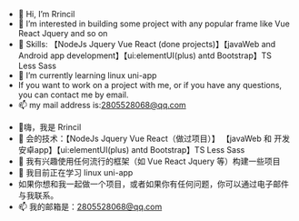 - 👋 Hi, I’m Rrincil
- 👀 I’m interested in building some project with any popular frame like Vue React Jquery and so on
- 🌱 Skills: 【NodeJs Jquery Vue React (done projects)】【javaWeb and Android app development】【ui:elementUI(plus) antd Bootstrap】TS Less Sass
- 🌱 I’m currently learning linux uni-app
- If you want to work on a project with me, or if you have any questions, you can contact me by email.
- 📫 my mail address is:2805528068@qq.com
<!---
Rrincil/Rrincil is a ✨ special ✨ repository because its `README.md` (this file) appears on your GitHub profile.
You can click the Preview link to take a look at your changes.
--->
- 👋嗨，我是 Rrincil
- 🌱 会的技术：【NodeJs Jquery Vue React（做过项目）】  【javaWeb 和 开发安卓app】【ui:elementUI(plus) antd Bootstrap】TS Less Sass
- 👀 我有兴趣使用任何流行的框架（如 Vue React Jquery 等）构建一些项目
- 🌱 我目前正在学习 linux uni-app
- 如果你想和我一起做一个项目，或者如果你有任何问题，你可以通过电子邮件与我联系。
- 📫 我的邮箱是：2805528068@qq.com
<!---
Rrincil/Rrincil 是一个 ✨ 特殊的 ✨ 存储库，因为它的 `README.md`（此文件）出现在您的 GitHub 个人资料中。
您可以单击“预览”链接查看您的更改。
--->
